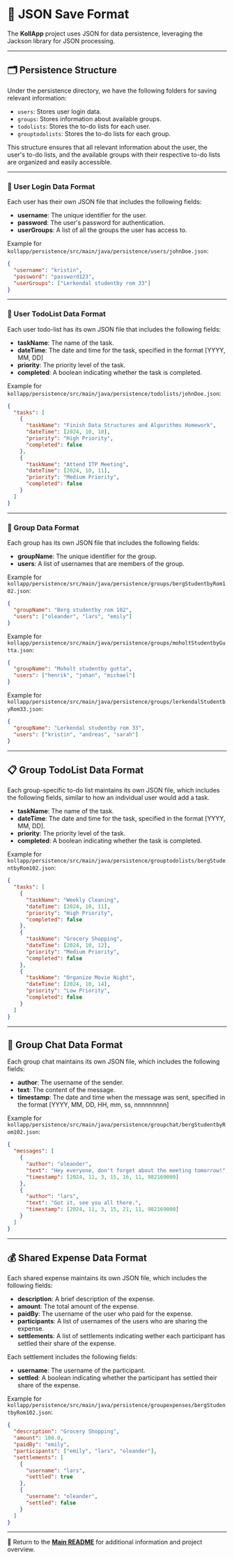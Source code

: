
# 📂 JSON Save Format

The **KollApp** project uses JSON for data persistence, leveraging the Jackson library for JSON processing.

---

## 🗂️ Persistence Structure

Under the persistence directory, we have the following folders for saving relevant information:

- `users`: Stores user login data.
- `groups`: Stores information about available groups.
- `todolists`: Stores the to-do lists for each user.
- `grouptodolists`: Stores the to-do lists for each group.

This structure ensures that all relevant information about the user, the user's to-do lists, and the available groups with their respective to-do lists are organized and easily accessible.

---

### 👤 User Login Data Format

Each user has their own JSON file that includes the following fields:

- **username**: The unique identifier for the user.
- **password**: The user's password for authentication.
- **userGroups**: A list of all the groups the user has access to.

Example for `kollapp/persistence/src/main/java/persistence/users/johnDoe.json`:

```json
{
  "username": "kristin",
  "password": "password123",
  "userGroups": ["Lerkendal studentby rom 33"]
}
```

---

### 📝 User TodoList Data Format

Each user todo-list has its own JSON file that includes the following fields:

- **taskName**: The name of the task.
- **dateTime**: The date and time for the task, specified in the format [YYYY, MM, DD]
- **priority**: The priority level of the task.
- **completed**: A boolean indicating whether the task is completed.

Example for `kollapp/persistence/src/main/java/persistence/todolists/johnDoe.json`:

```json
{
  "tasks": [
    {
      "taskName": "Finish Data Structures and Algorithms Homework",
      "dateTime": [2024, 10, 10],
      "priority": "High Priority",
      "completed": false
    },
    {
      "taskName": "Attend ITP Meeting",
      "dateTime": [2024, 10, 11],
      "priority": "Medium Priority",
      "completed": false
    }
  ]
}
```

---

### 👥 Group Data Format

Each group has its own JSON file that includes the following fields:

- **groupName**: The unique identifier for the group.
- **users**: A list of usernames that are members of the group.

Example for `kollapp/persistence/src/main/java/persistence/groups/bergStudentbyRom102.json`:

```json
{
  "groupName": "Berg studentby rom 102",
  "users": ["oleander", "lars", "emily"]
}
```

Example for `kollapp/persistence/src/main/java/persistence/groups/moholtStudentbyGutta.json`:

```json
{
  "groupName": "Moholt studentby gutta",
  "users": ["henrik", "johan", "michael"]
}
```

Example for `kollapp/persistence/src/main/java/persistence/groups/lerkendalStudentbyRom33.json`:

```json
{
  "groupName": "Lerkendal studentby rom 33",
  "users": ["kristin", "andreas", "sarah"]
}
```

---

## 📋 Group TodoList Data Format

Each group-specific to-do list maintains its own JSON file, which includes the following fields, similar to how an individual user would add a task.

- **taskName**: The name of the task.
- **dateTime**: The date and time for the task, specified in the format [YYYY, MM, DD].
- **priority**: The priority level of the task.
- **completed**: A boolean indicating whether the task is completed.

Example for `kollapp/persistence/src/main/java/persistence/grouptodolists/bergStudentbyRom102.json`:

```json
{
  "tasks": [
    {
      "taskName": "Weekly Cleaning",
      "dateTime": [2024, 10, 11],
      "priority": "High Priority",
      "completed": false
    },
    {
      "taskName": "Grocery Shopping",
      "dateTime": [2024, 10, 12],
      "priority": "Medium Priority",
      "completed": false
    },
    {
      "taskName": "Organize Movie Night",
      "dateTime": [2024, 10, 14],
      "priority": "Low Priority",
      "completed": false
    }
  ]
}
```

---

## 💬 Group Chat Data Format

Each group chat maintains its own JSON file, which includes the following fields:

- **author**: The username of the sender.
- **text**: The content of the message.
- **timestamp**: The date and time when the message was sent, specified in the format [YYYY, MM, DD, HH, mm, ss, nnnnnnnnn]

Example for `kollapp/persistence/src/main/java/persistence/groupchat/bergStudentbyRom102.json`:

```json
{
  "messages": [
    {
      "author": "oleander",
      "text": "Hey everyone, don't forget about the meeting tomorrow!",
      "timestamp": [2024, 11, 3, 15, 16, 11, 982169000]
    },
    {
      "author": "lars",
      "text": "Got it, see you all there.",
      "timestamp": [2024, 11, 3, 15, 21, 11, 982169000]
    }
  ]
}
```

---

## 💰 Shared Expense Data Format

Each shared expense maintains its own JSON file, which includes the following fields:

- **description**: A brief description of the expense.
- **amount**: The total amount of the expense.
- **paidBy**: The username of the user who paid for the expense.
- **participants**: A list of usernames of the users who are sharing the expense.
- **settlements**: A list of settlements indicating wether each participant has settled their share of the expense.

Each settlement includes the following fields:

- **username**: The username of the participant.
- **settled**: A boolean indicating whether the participant has settled their share of the expense.

Example for `kollapp/persistence/src/main/java/persistence/groupexpenses/bergStudentbyRom102.json`:

  ```json
  {
    "description": "Grocery Shopping",
    "amount": 100.0,
    "paidBy": "emily",
    "participants": ["emily", "lars", "oleander"],
    "settlements": [
      {
        "username": "lars",
        "settled": true
      },
      {
        "username": "oleander",
        "settled": false
      }
    ]
  }
  ```

---

📖 Return to the **[Main README](../../readme.md)** for additional information and project overview.
